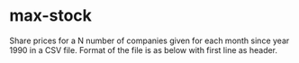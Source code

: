 max-stock
=========

Share prices for a N number of companies given for each month since year 1990 in a CSV file.  Format of the file is as below with first line as header.
